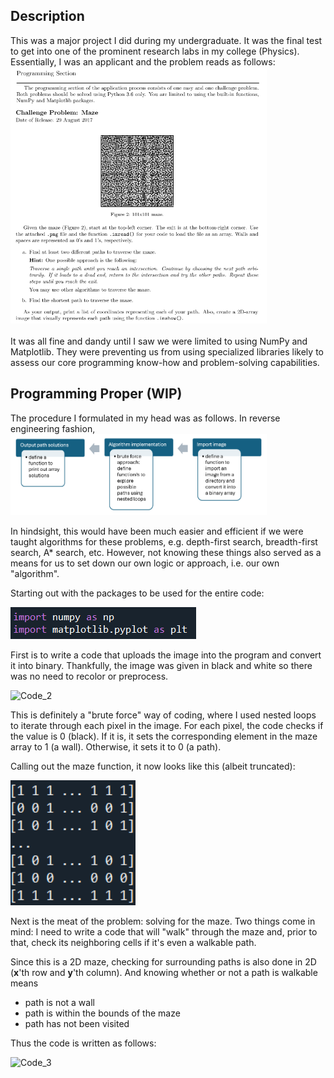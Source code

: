 <h2>Description</h2>
This was a major project I did during my undergraduate. It was the final test to get into one of the prominent research labs in my college (Physics). Essentially, I was an applicant and the problem reads as follows:<br/>
<kbd>
<img src="Py_Maze_Problem_Statement.png" width="410" height="410">
</kbd>
<br/>
<br/>
It was all fine and dandy until I saw we were limited to using NumPy and Matplotlib. They were preventing us from using specialized libraries likely to assess our core programming know-how and problem-solving capabilities.

<h2>Programming Proper (WIP)</h2>
The procedure I formulated in my head was as follows. In reverse engineering fashion,

<img src="Methodology.png" width="410" height="130">

In hindsight, this would have been much easier and efficient if we were taught algorithms for these problems, e.g. depth-first search, breadth-first search, A* search, etc. However, not knowing these things also served as a means for us to set down our own logic or approach, i.e. our own "algorithm".

Starting out with the packages to be used for the entire code:

![code_1](Code_P1.png)

First is to write a code that uploads the image into the program and convert it into binary. Thankfully, the image was given in black and white so there was no need to recolor or preprocess.

![Code_2](Code_P2.png)

This is definitely a "brute force" way of coding, where I used nested loops to iterate through each pixel in the image. For each pixel, the code checks if the value is 0 (black). If it is, it sets the corresponding element in the maze array to 1 (a wall). Otherwise, it sets it to 0 (a path).

Calling out the maze function, it now looks like this (albeit truncated):

<img src="Binary Maze Array.png" width="200" height="200">

Next is the meat of the problem: solving for the maze. Two things come in mind: I need to write a code that will "walk" through the maze and, prior to that, check its neighboring cells if it's even a walkable path.

Since this is a 2D maze, checking for surrounding paths is also done in 2D (**x**'th row and **y**'th column). And knowing whether or not a path is walkable means

- path is not a wall
- path is within the bounds of the maze
- path has not been visited

Thus the code is written as follows:

![Code_3](Code_P3.png)

